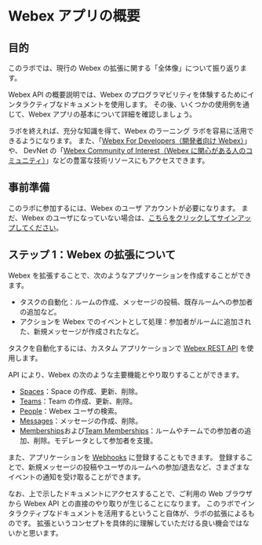 # Webex アプリの概要


## 目的

このラボでは、現行の Webex の拡張に関する「全体像」について振り返ります。

Webex API の概要説明では、Webex のプログラマビリティを体験するためにインタラクティブなドキュメントを使用します。
その後、いくつかの使用例を通じて、Webex アプリの基本について詳細を確認しましょう。

ラボを終えれば、充分な知識を得て、Webex のラーニング ラボを容易に活用できるようになります。
また、「[Webex For Developers（開発者向け Webex）](https://developer.ciscospark.com/)」や、
DevNet の「[Webex Community of Interest（Webex に関心がある人のコミュニティ）](https://developer.cisco.com/site/coi/)」などの豊富な技術リソースにもアクセスできます。


## 事前準備

このラボに参加するには、Webex のユーザ アカウントが必要になります。
まだ、Webex のユーザになっていない場合は、[こちらをクリックしてサインアップしてください](https://web.ciscospark.com/)。



## ステップ 1：Webex の拡張について

Webex を拡張することで、次のようなアプリケーションを作成することができます。
- タスクの自動化：ルームの作成、メッセージの投稿、既存ルームへの参加者の追加など。
- アクションを Webex でのイベントとして処理：参加者がルームに追加された、新規メッセージが作成されたなど。

タスクを自動化するには、カスタム アプリケーションで [Webex REST API](https://developer.ciscospark.com/quick-reference.html) を使用します。

API により、Webex の次のような主要機能とやり取りすることができます。
- [Spaces](https://developer.ciscospark.com/resource-rooms.html)：Space の作成、更新、削除。
- [Teams](https://developer.ciscospark.com/resource-teams.html)：Team の作成、更新、削除。
- [People](https://developer.ciscospark.com/resource-people.html)：Webex ユーザの検索。
- [Messages](https://developer.ciscospark.com/resource-messages.html)：メッセージの作成、削除。
- [Memberships](https://developer.ciscospark.com/resource-memberships.html)および[Team Memberships](https://developer.ciscospark.com/resource-team-memberships.html)：ルームやチームでの参加者の追加、削除。モデレータとして参加者を支援。

また、アプリケーションを [Webhooks](https://developer.ciscospark.com/resource-webhooks.html) に登録することもできます。
登録することで、新規メッセージの投稿やユーザのルームへの参加/退去など、さまざまなイベントの通知を受け取ることができます。

なお、上で示したドキュメントにアクセスすることで、ご利用の Web ブラウザから Webex API との直接のやり取りが生じることになります。
このラボでインタラクティブなドキュメントを活用するということ自体が、ラボの拡張によるものです。
拡張というコンセプトを具体的に理解していただける良い機会ではないかと思います。
